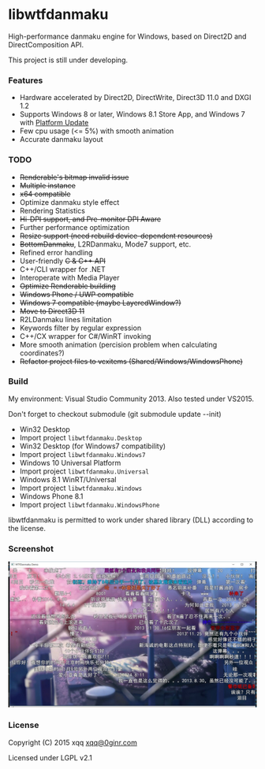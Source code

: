 libwtfdanmaku
=============
High-performance danmaku engine for Windows, based on Direct2D and DirectComposition API.

This project is still under developing.

### Features
- Hardware accelerated by Direct2D, DirectWrite, Direct3D 11.0 and DXGI 1.2
- Supports Windows 8 or later, Windows 8.1 Store App, and Windows 7 with [Platform Update](https://msdn.microsoft.com/en-us/library/windows/desktop/jj863687(v=vs.85).aspx)
- Few cpu usage (<= 5%) with smooth animation
- Accurate danmaku layout

### TODO
- ~~Renderable's bitmap invalid issue~~
- ~~Multiple instance~~
- ~~x64 compatible~~
- Optimize danmaku style effect
- Rendering Statistics
- ~~Hi-DPI support, and Pre-monitor DPI Aware~~
- Further performance optimization
- ~~Resize support (need rebuild device-dependent resources)~~
- ~~BottomDanmaku~~, L2RDanmaku, Mode7 support, etc.
- Refined error handling
- User-friendly ~~C & C++ API~~
- C++/CLI wrapper for .NET
- Interoperate with Media Player
- ~~Optimize Renderable building~~
- ~~Windows Phone / UWP compatible~~
- ~~Windows 7 compatible (maybe LayeredWindow?)~~
- ~~Move to Direct3D 11~~
- R2LDanmaku lines limitation
- Keywords filter by regular expression
- C++/CX wrapper for C#/WinRT invoking
- More smooth animation (percision problem when calculating coordinates?)
- ~~Refactor project files to vcxitems (Shared/Windows/WindowsPhone)~~

### Build
My environment: Visual Studio Community 2013. Also tested under VS2015.

Don't forget to checkout submodule (git submodule update --init)

- Win32 Desktop
 - Import project `libwtfdanmaku.Desktop`
- Win32 Desktop (for Windows7 compatibility)
 - Import project `libwtfdanmaku.Windows7`
- Windows 10 Universal Platform
 - Import project `libwtfdanmaku.Universal`
- Windows 8.1 WinRT/Universal
 - Import project `libwtfdanmaku.Windows`
- Windows Phone 8.1
 - Import project `libwtfdanmaku.WindowsPhone`

libwtfdanmaku is permitted to work under shared library (DLL) according to the license.

### Screenshot

![5cmps](https://raw.githubusercontent.com/xqq/xqq.github.io/master/img/wtf_screenshot_1.jpg)

### License
Copyright (C) 2015 xqq <xqq@0ginr.com>

Licensed under LGPL v2.1